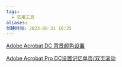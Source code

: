 ```yaml
---
tags:
  - 实用工具
aliases: 
创建时间: 2023-08-31 10:25
---
```


[Adobe Acrobat DC 背景颜色设置](https://blog.csdn.net/fisherish/article/details/124443000)

[Adobe Acrobat Pro DC设置记忆单页/双页滚动](https://zhuanlan.zhihu.com/p/650948562?utm_id=0)